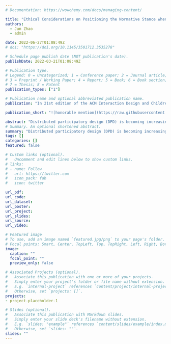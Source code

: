 ```yaml
---
# Documentation: https://wowchemy.com/docs/managing-content/

title: "Ethical Considerations on Positioning the Normative Stance when working with Children"
authors: 
  - Jun Zhao
  - admin

date: 2022-06-27T01:08:49Z
# doi: "https://doi.org/10.1145/3501712.3535278"

# Schedule page publish date (NOT publication's date).
publishDate: 2022-03-21T01:08:49Z

# Publication type.
# Legend: 0 = Uncategorized; 1 = Conference paper; 2 = Journal article;
# 3 = Preprint / Working Paper; 4 = Report; 5 = Book; 6 = Book section;
# 7 = Thesis; 8 = Patent
publication_types: ["1"]

# Publication name and optional abbreviated publication name.
publication: "In 21st edition of the ACM Interaction Design and Children (IDC) Conference"

publication_short: "![honorable mention](https://raw.githubusercontent.com/tiffanygewang/tiffany.ge.wang/master/assets/media/newline.png) In IDC'22"

abstract: "Distributed participatory design (DPD) is becoming increasing popular within the HCI community, partly due to the covid-19 era moving everything online. In this position paper, we described the potential problems arising from the choice of researchers' normative stance in design sessions, and we argue for the need to investigate and unpack how to carefully position the normative stance when working with children in distributed participatory design."
# Summary. An optional shortened abstract.
summary: "Distributed participatory design (DPD) is becoming increasing popular within the HCI community, partly due to the covid-19 era moving everything online. In this position paper, we described the potential problems arising from the choice of researchers' normative stance in design sessions, and we argue for the need to investigate and unpack how to carefully position the normative stance when working with children in distributed participatory design."
tags: []
categories: []
featured: false

# Custom links (optional).
#   Uncomment and edit lines below to show custom links.
# links:
# - name: Follow
#   url: https://twitter.com
#   icon_pack: fab
#   icon: twitter

url_pdf:
url_code:
url_dataset:
url_poster:
url_project:
url_slides:
url_source:
url_video:

# Featured image
# To use, add an image named `featured.jpg/png` to your page's folder. 
# Focal points: Smart, Center, TopLeft, Top, TopRight, Left, Right, BottomLeft, Bottom, BottomRight.
image:
  caption: ""
  focal_point: ""
  preview_only: false

# Associated Projects (optional).
#   Associate this publication with one or more of your projects.
#   Simply enter your project's folder or file name without extension.
#   E.g. `internal-project` references `content/project/internal-project/index.md`.
#   Otherwise, set `projects: []`.
projects:
- project-placeholder-1

# Slides (optional).
#   Associate this publication with Markdown slides.
#   Simply enter your slide deck's filename without extension.
#   E.g. `slides: "example"` references `content/slides/example/index.md`.
#   Otherwise, set `slides: ""`.
slides: ""
---
```


